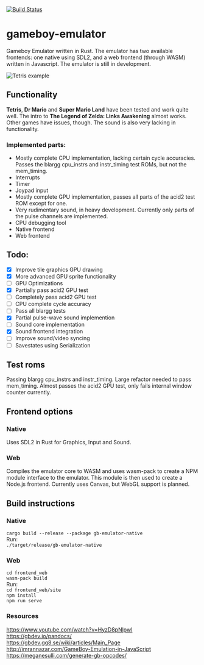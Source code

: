 [![Build Status](https://travis-ci.com/wsandst/gameboy-emulator.svg?branch=main)](https://travis-ci.com/wsandst/gameboy-emulator)
# gameboy-emulator
Gameboy Emulator written in Rust. The emulator has two available frontends: one native using SDL2, and a web frontend (through WASM) written in Javascript. The emulator is still in development.  
  
![Tetris example](https://i.ibb.co/C1MHRbf/tetris2.png)
## Functionality
**Tetris**, **Dr Mario** and **Super Mario Land** have been tested and work quite well. The intro to **The Legend of Zelda: Links Awakening** almost works. Other games have issues, though. The sound is also very lacking in functionality. 
### Implemented parts:
* Mostly complete CPU implementation, lacking certain cycle accuracies. Passes the blargg cpu_instrs and instr_timing test ROMs, but not the mem_timing.
* Interrupts
* Timer
* Joypad input
* Mostly complete GPU implementation, passes all parts of the acid2 test ROM except for one.
* Very rudimentary sound, in heavy development. Currently only parts of the pulse channels are implemented.  
* CPU debugging tool
* Native frontend
* Web frontend

## Todo:
- [X] Improve tile graphics GPU drawing
- [X] More advanced GPU sprite functionality
- [ ] GPU Optimizations
- [x] Partially pass acid2 GPU test
- [ ] Completely pass acid2 GPU test
- [ ] CPU complete cycle accuracy
- [ ] Pass all blargg tests
- [x] Partial pulse-wave sound implemention
- [ ] Sound core implementation
- [x] Sound frontend integration
- [ ] Improve sound/video syncing
- [ ] Savestates using Serialization

## Test roms
Passing blargg cpu_instrs and instr_timing. Large refactor needed to pass mem_timing. 
Almost passes the acid2 GPU test, only fails internal window counter currently.


## Frontend options
### Native
Uses SDL2 in Rust for Graphics, Input and Sound.

### Web
Compiles the emulator core to WASM and uses wasm-pack to create a NPM module interface to the emulator.
This module is then used to create a Node.js frontend. Currently uses Canvas, but WebGL support is planned.

## Build instructions
### Native
`cargo build --release --package gb-emulator-native`  
Run:  
`./target/release/gb-emulator-native`

### Web
`cd frontend_web`  
`wasm-pack build`  
Run:  
`cd frontend_web/site`   
`npm install`  
`npm run serve`


### Resources
https://www.youtube.com/watch?v=HyzD8pNlpwI  
https://gbdev.io/pandocs/  
https://gbdev.gg8.se/wiki/articles/Main_Page  
http://imrannazar.com/GameBoy-Emulation-in-JavaScript  
https://meganesulli.com/generate-gb-opcodes/
